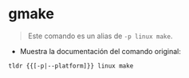 # gmake

> Este comando es un alias de `-p linux make`.

- Muestra la documentación del comando original:

`tldr {{[-p|--platform]}} linux make`

